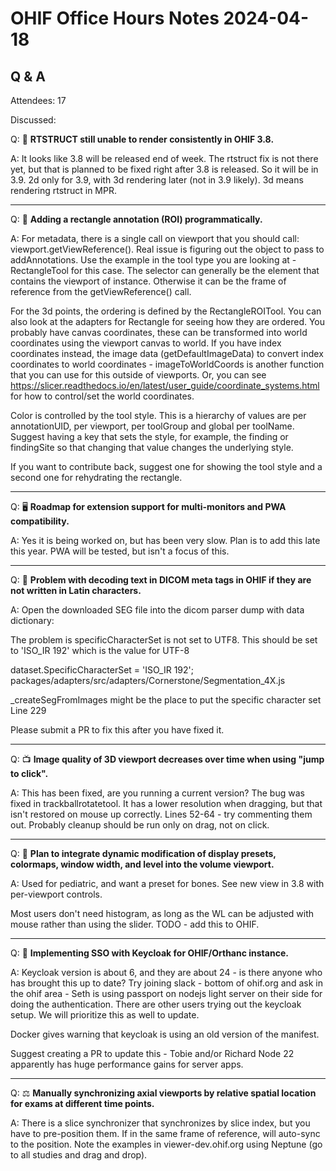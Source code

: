 # OHIF Office Hours Notes 2024-04-18

## Q & A

Attendees: 17

Discussed:

Q: 🔄 **RTSTRUCT still unable to render consistently in OHIF 3.8.**

A: It looks like 3.8 will be released end of week. The rtstruct fix is not there yet, but that is planned to be fixed right after 3.8 is released. So it will be in 3.9. 2d only for 3.9, with 3d rendering later (not in 3.9 likely). 3d means rendering rtstruct in MPR.

---

Q: 📐 **Adding a rectangle annotation (ROI) programmatically.**

A: For metadata, there is a single call on viewport that you should call: viewport.getViewReference(). Real issue is figuring out the object to pass to addAnnotations. Use the example in the tool type you are looking at - RectangleTool for this case. The selector can generally be the element that contains the viewport of instance. Otherwise it can be the frame of reference from the getViewReference() call.

For the 3d points, the ordering is defined by the RectangleROITool. You can also look at the adapters for Rectangle for seeing how they are ordered. You probably have canvas coordinates, these can be transformed into world coordinates using the viewport canvas to world. If you have index coordinates instead, the image data (getDefaultImageData) to convert index coordinates to world coordinates - imageToWorldCoords is another function that you can use for this outside of viewports. Or, you can see https://slicer.readthedocs.io/en/latest/user_guide/coordinate_systems.html for how to control/set the world coordinates.

Color is controlled by the tool style. This is a hierarchy of values are per annotationUID, per viewport, per toolGroup and global per toolName. Suggest having a key that sets the style, for example, the finding or findingSite so that changing that value changes the underlying style.

If you want to contribute back, suggest one for showing the tool style and a second one for rehydrating the rectangle.

---

Q: 🖥️ **Roadmap for extension support for multi-monitors and PWA compatibility.**

A: Yes it is being worked on, but has been very slow. Plan is to add this late this year. PWA will be tested, but isn't a focus of this.

---

Q: 📝 **Problem with decoding text in DICOM meta tags in OHIF if they are not written in Latin characters.**

A: Open the downloaded SEG file into the dicom parser dump with data dictionary:

The problem is specificCharacterSet is not set to UTF8. This should be set to 'ISO_IR 192' which is the value for UTF-8

dataset.SpecificCharacterSet = 'ISO_IR 192';
packages/adapters/src/adapters/Cornerstone/Segmentation_4X.js

_createSegFromImages might be the place to put the specific character set
Line 229

Please submit a PR to fix this after you have fixed it.

---

Q: 📺 **Image quality of 3D viewport decreases over time when using "jump to click".**

A: This has been fixed, are you running a current version? The bug was fixed in trackballrotatetool. It has a lower resolution when dragging, but that isn't restored on mouse up correctly. Lines 52-64 - try commenting them out. Probably cleanup should be run only on drag, not on click.

---

Q: 🎨 **Plan to integrate dynamic modification of display presets, colormaps, window width, and level into the volume viewport.**

A: Used for pediatric, and want a preset for bones.
See new view in 3.8 with per-viewport controls.

Most users don't need histogram, as long as the WL can be adjusted with mouse rather than using the slider. TODO - add this to OHIF.

---

Q: 🔐 **Implementing SSO with Keycloak for OHIF/Orthanc instance.**

A: Keycloak version is about 6, and they are about 24 - is there anyone who has brought this up to date? Try joining slack - bottom of ohif.org and ask in the ohif area - Seth is using passport on nodejs light server on their side for doing the authentication. There are other users trying out the keycloak setup. We will prioritize this as well to update.

Docker gives warning that keycloak is using an old version of the manifest.

Suggest creating a PR to update this - Tobie and/or Richard
Node 22 apparently has huge performance gains for server apps.

---

Q: ⚖️ **Manually synchronizing axial viewports by relative spatial location for exams at different time points.**

A: There is a slice synchronizer that synchronizes by slice index, but you have to pre-position them. If in the same frame of reference, will auto-sync to the position.
Note the examples in viewer-dev.ohif.org using Neptune (go to all studies and drag and drop).
